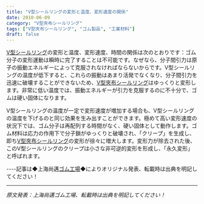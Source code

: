 ```yaml
---
title: "V型シールリングの変形と温度、変形速度の関係"
date: 2010-06-09
category: "V型夾布シールリング"
tags: ["V型夾布シールリング", "ゴム製品", "工業材料"]
draft: false
---
```


[V型シールリング](http://www.smpolymer.com/)の変形と温度、変形速度、時間の関係は次のとおりです：ゴム分子の変形運動は瞬時に完了することは不可能です。なぜなら、分子間引力は原子の振動エネルギーによって克服されなければならないからです。V型シールリングの温度が低下すると、これらの振動はあまり活発でなくなり、分子間引力を迅速に破壊することができないため、[V型夾布シールリング](http://www.smpolymer.com/vxingjiabumifengquan/)はゆっくりと変形します。非常に低い温度では、振動エネルギーが引力を克服するのに不十分で、ゴムは硬い固体になります。

V型シールリングの温度が一定で変形速度が増加する場合も、V型シールリングの温度を下げるのと同じ効果を生み出すことができます。極めて高い変形速度の状況下では、ゴム分子は再配列する時間がなく、硬い固体として動作します。ゴム材料は応力の作用下で分子鎖がゆっくりと破壊され、「クリープ」を生成し、即ち[V型夾布シールリング](http://www.smpolymer.com/vxingjiabumifengquan/)の変形が徐々に増大します。変形力が除去された後、このV型シールリングのクリープは小さな非可逆的変形を形成し、「永久変形」と呼ばれます。

----記事は◆上海尚邁[ゴム工場](http://www.smpolymer.com/)◆によりオリジナル発表、転載時は出典を明記してください！

---

*原文発表：上海尚邁ゴム工場、転載時は出典を明記してください！*
